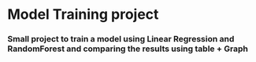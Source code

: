 ﻿# Model Training project

 ### Small project to train a model using Linear Regression and RandomForest and comparing the results using table + Graph 
